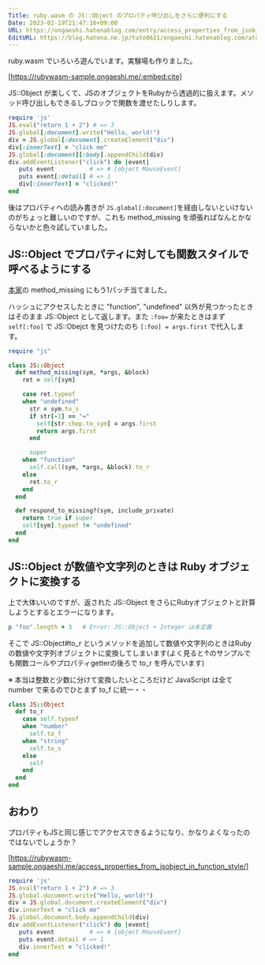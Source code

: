 ```yaml
---
Title: ruby.wasm の JS::Object のプロパティ呼び出しをさらに便利にする
Date: 2023-02-19T21:47:16+09:00
URL: https://ongaeshi.hatenablog.com/entry/access_properties_from_jsobject_in_function_style
EditURL: https://blog.hatena.ne.jp/tuto0621/ongaeshi.hatenablog.com/atom/entry/4207112889964644501
---
```


ruby.wasm でいろいろ遊んでいます。実験場も作りました。

[https://rubywasm-sample.ongaeshi.me/:embed:cite]

JS::Object が楽しくて、JSのオブジェクトをRubyから透過的に扱えます。メソッド呼び出しもできるしブロックで関数を渡せたしりします。

```ruby
require 'js'
JS.eval("return 1 + 2") # => 3
JS.global[:document].write("Hello, world!")
div = JS.global[:document].createElement("div")
div[:innerText] = "click me"
JS.global[:document][:body].appendChild(div)
div.addEventListener("click") do |event|
   puts event          # => # [object MouseEvent]
   puts event[:detail] # => 1
   div[:innerText] = "clicked!"
end
```

後はプロパティへの読み書きが `JS.global[:document]`を経由しないといけないのがちょっと難しいのですが、これも method_missing を頑張ればなんとかならないかと色々試していました。

## JS::Object でプロパティに対しても関数スタイルで呼べるようにする
[本家](https://github.com/ruby/ruby.wasm/blob/main/ext/js/lib/js.rb#L106-L117)の method_missing にもう1パッチ当てました。

ハッシュにアクセスしたときに "function", "undefined" 以外が見つかったときはそのまま JS::Object として返します。また `:foo=` が来たときはまず `self[:foo]` で JS::Obejct を見つけたのち `[:foo] = args.first` で代入します。

```ruby
require "js"

class JS::Object
  def method_missing(sym, *args, &block)
    ret = self[sym]

    case ret.typeof
    when "undefined"
      str = sym.to_s
      if str[-1] == "="
        self[str.chop.to_sym] = args.first
        return args.first
      end

      super
    when "function"
      self.call(sym, *args, &block).to_r
    else
      ret.to_r
    end
  end

  def respond_to_missing?(sym, include_private)
    return true if super
    self[sym].typeof != "undefined"
  end
end
```

## JS::Object が数値や文字列のときは Ruby オブジェクトに変換する
上で大体いいのですが、返された JS::Object をさらにRubyオブジェクトと計算しようとするとエラーになります。

```ruby
p "foo".length + 3   # Error: JS::Object + Integer は未定義
```

そこで JS::Object#to_r というメソッドを追加して数値や文字列のときはRubyの数値や文字列オブジェクトに変換してしまいます(よく見ると↑のサンプルでも関数コールやプロパティgetterの後ろで to_r を呼んでいます)

※ 本当は整数と少数に分けて変換したいところだけど JavaScript は全て number で来るのでひとまず to_f に統一・・

```ruby
class JS::Object
  def to_r
    case self.typeof
    when "number"
      self.to_f
    when "string"
      self.to_s
    else
      self
    end
  end
end
```

## おわり
プロパティもJSと同じ感じでアクセスできるようになり、かなりよくなったのではないでしょうか？

[https://rubywasm-sample.ongaeshi.me/access_properties_from_jsobject_in_function_style/]

```ruby
require 'js'
JS.eval("return 1 + 2") # => 3
JS.global.document.write("Hello, world!")
div = JS.global.document.createElement("div")
div.innerText = "click me"
JS.global.document.body.appendChild(div)
div.addEventListener("click") do |event|
   puts event          # => # [object MouseEvent]
   puts event.detail # => 1
   div.innerText = "clicked!"
end
```

